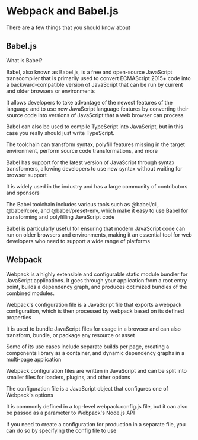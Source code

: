 # Webpack and Babel.js

There are a few things that you should know about

## Babel.js

What is Babel?

Babel, also known as Babel.js, is a free and open-source JavaScript transcompiler that is primarily used to convert ECMAScript 2015+ code into a backward-compatible version of JavaScript that can be run by current and older browsers or environments

It allows developers to take advantage of the newest features of the language and to use new JavaScript language features by converting their source code into versions of JavaScript that a web browser can process

Babel can also be used to compile TypeScript into JavaScript, but in this case you really should just write TypeScript.

The toolchain can transform syntax, polyfill features missing in the target environment, perform source code transformations, and more

Babel has support for the latest version of JavaScript through syntax transformers, allowing developers to use new syntax without waiting for browser support

It is widely used in the industry and has a large community of contributors and sponsors

The Babel toolchain includes various tools such as @babel/cli, @babel/core, and @babel/preset-env, which make it easy to use Babel for transforming and polyfilling JavaScript code

Babel is particularly useful for ensuring that modern JavaScript code can run on older browsers and environments, making it an essential tool for web developers who need to support a wide range of platforms

## Webpack

Webpack is a highly extensible and configurable static module bundler for JavaScript applications. It goes through your application from a root entry point, builds a dependency graph, and produces optimized bundles of the combined modules.

Webpack's configuration file is a JavaScript file that exports a webpack configuration, which is then processed by webpack based on its defined properties

It is used to bundle JavaScript files for usage in a browser and can also transform, bundle, or package any resource or asset

Some of its use cases include separate builds per page, creating a components library as a container, and dynamic dependency graphs in a multi-page application

Webpack configuration files are written in JavaScript and can be split into smaller files for loaders, plugins, and other options

The configuration file is a JavaScript object that configures one of Webpack's options

It is commonly defined in a top-level webpack.config.js file, but it can also be passed as a parameter to Webpack's Node.js API

If you need to create a configuration for production in a separate file, you can do so by specifying the config file to use
